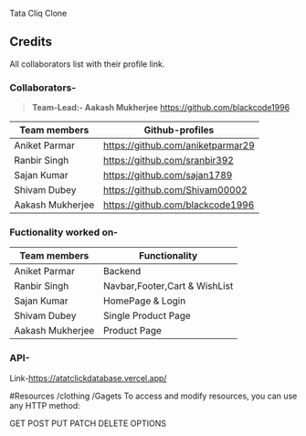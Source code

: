 Tata Cliq Clone


## Credits
All collaborators list with their profile link.


### Collaborators-
>**Team-Lead:- Aakash Mukherjee** <https://github.com/blackcode1996>

| Team members | Github-profiles |
| ------ | ------ |
| Aniket Parmar | <https://github.com/aniketparmar29> | Backend |
| Ranbir Singh | <https://github.com/sranbir392> | Navbar,Footer,Cart & WishList |
| Sajan Kumar |  <https://github.com/sajan1789> | HomePage & Login |
| Shivam Dubey |  <https://github.com/Shivam00002> |  |
| Aakash Mukherjee | <https://github.com/blackcode1996> | Product Page & single Product Page |


### Fuctionality worked on-

| Team members | Functionality |
| ------ | ------ |
| Aniket Parmar | Backend |
| Ranbir Singh | Navbar,Footer,Cart & WishList |
| Sajan Kumar | HomePage & Login |
| Shivam Dubey | Single Product Page |
| Aakash Mukherjee | Product Page |


### API- 
Link-https://atatclickdatabase.vercel.app/

#Resources
/clothing 
/Gagets 
To access and modify resources, you can use any HTTP method:

GET POST PUT PATCH DELETE OPTIONS
